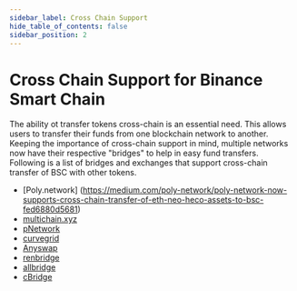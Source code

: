 ```yaml
---
sidebar_label: Cross Chain Support
hide_table_of_contents: false
sidebar_position: 2
---
```


# Cross Chain Support for Binance Smart Chain
The ability ot transfer tokens cross-chain is an essential need. This allows users to transfer their funds from one blockchain network to another. Keeping the importance of cross-chain support in mind, multiple networks now have their respective "bridges" to help in easy fund transfers. Following is a list of bridges and exchanges that support cross-chain transfer of BSC with other tokens.

* [Poly.network] (https://medium.com/poly-network/poly-network-now-supports-cross-chain-transfer-of-eth-neo-heco-assets-to-bsc-fed6880d5681)
* [multichain.xyz](https://multichain.xyz/)
* [pNetwork](https://www.binance.org/en/blog/pnetworks-ethereum-bsc-bridge-now-live-on-the-binance-smart-chain/)
* [curvegrid](https://www.curvegrid.com/)
* [Anyswap](https://anyswap.exchange/)
* [renbridge](https://bridge.renproject.io/welcome)
* [allbridge](https://app.allbridge.io/bridge/)
* [cBridge](https://cbridge.celer.network/)